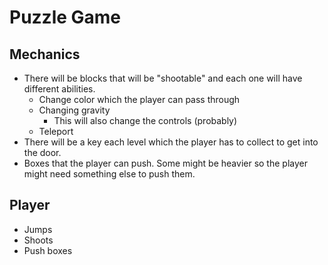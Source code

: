 # Puzzle Game

## Mechanics

* There will be blocks that will be "shootable" and each one will have different abilities.
  * Change color which the player can pass through
  * Changing gravity
    * This will also change the controls (probably)
  * Teleport
* There will be a key each level which the player has to collect to get into the door.
* Boxes that the player can push. Some might be heavier so the player might need something else to push them.

## Player

* Jumps <br>
* Shoots <br>
* Push boxes <br>
